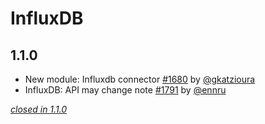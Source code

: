 # InfluxDB

## 1.1.0

- New module: Influxdb connector [#1680](https://github.com/akka/alpakka/issues/1680) by [@gkatzioura](https://github.com/gkatzioura)
- InfluxDB: API may change note [#1791](https://github.com/akka/alpakka/issues/1791) by [@ennru](https://github.com/ennru)

[*closed in 1.1.0*](https://github.com/akka/alpakka/issues?q=is%3Aclosed+milestone%3A1.1.0+label%3Ap%3Ainfluxdb)

